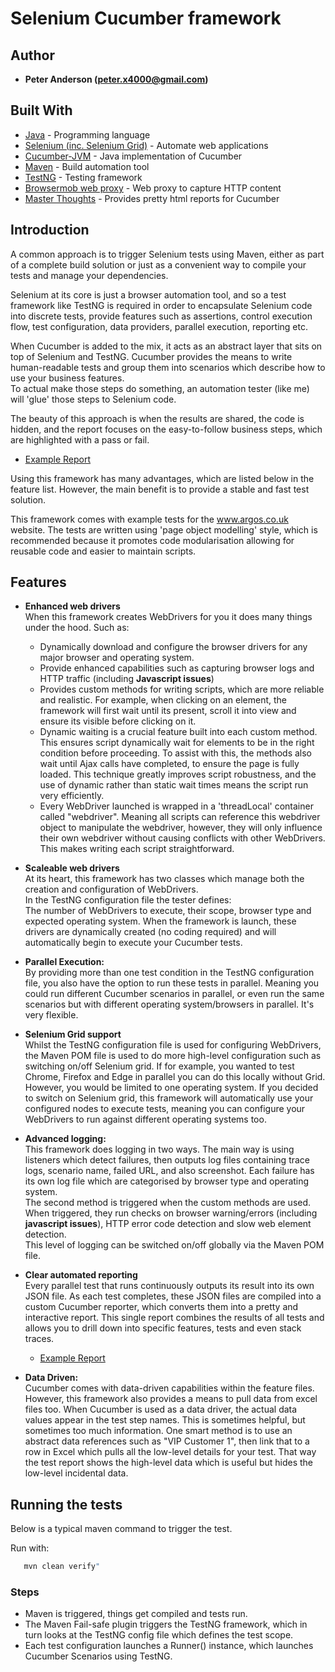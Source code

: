 # Selenium Cucumber framework

## Author

* **Peter Anderson (peter.x4000@gmail.com)** 

## Built With

* [Java](https://en.wikipedia.org/wiki/Java_(programming_language)) - Programming language
* [Selenium (inc. Selenium Grid)](https://en.wikipedia.org/wiki/Selenium_(software)) - Automate web applications
* [Cucumber-JVM](https://github.com/cucumber/cucumber-jvm) - Java implementation of Cucumber
* [Maven](https://en.wikipedia.org/wiki/Apache_Maven) - Build automation tool
* [TestNG](https://en.wikipedia.org/wiki/TestNG) - Testing framework
* [Browsermob web proxy](https://github.com/lightbody/browsermob-proxy) - Web proxy to capture HTTP content
* [Master Thoughts](https://mvnrepository.com/artifact/net.masterthought/cucumber-reporting) - Provides pretty html reports for Cucumber

## Introduction

A common approach is to trigger Selenium tests using Maven, either as part of a complete build solution or just as a convenient way to compile your tests and manage your dependencies.   

Selenium at its core is just a browser automation tool, and so a test framework like TestNG is required in order to encapsulate Selenium code into discrete tests, provide features such as assertions, control execution flow, test configuration, data providers, parallel execution, reporting etc.     

When Cucumber is added to the mix, it acts as an abstract layer that sits on top of Selenium and TestNG. Cucumber provides the means to write human-readable tests and group them into scenarios which describe how to use your business features.   
To actual make those steps do something, an automation tester (like me) will 'glue' those steps to Selenium code.     

The beauty of this approach is when the results are shared, the code is hidden, and the report focuses on the easy-to-follow business steps, which are highlighted with a pass or fail.     
* [Example Report](https://cdn.rawgit.com/workpeter/cucumber-selenium-framework/731b904d/example%20report/feature-overview.html)
  
Using this framework has many advantages, which are listed below in the feature list. However, the main benefit is to provide a stable and fast test solution.

This framework comes with example tests for the www.argos.co.uk website. The tests are written using 'page object modelling' style, which is recommended because it promotes code modularisation allowing for reusable code and easier to maintain scripts.    


## Features
 
 * **Enhanced web drivers**  
When this framework creates WebDrivers for you it does many things under the hood. Such as: 
    * Dynamically download and configure the browser drivers for any major browser and operating system. 
    * Provide enhanced capabilities such as capturing browser logs and HTTP traffic (including **Javascript issues**)
    * Provides custom methods for writing scripts, which are more reliable and realistic. For example, when clicking on an element, the framework will first wait until its present, scroll it into view and ensure its visible before clicking on it. 
    * Dynamic waiting is a crucial feature built into each custom method. This ensures script dynamically wait for elements to be in the right condition before proceeding. To assist with this, the methods also wait until Ajax calls have completed, to ensure the page is fully loaded. This technique greatly improves script robustness, and the use of dynamic rather than static wait times means the script run very efficiently. 
    * Every WebDriver launched is wrapped in a 'threadLocal' container called "webdriver". Meaning all scripts can reference this webdriver object to manipulate the webdriver, however, they will only influence their own webdriver without causing conflicts with other WebDrivers. This makes writing each script straightforward. 
 
* **Scaleable web drivers**  
At its heart, this framework has two classes which manage both the creation and configuration of WebDrivers.  
In the TestNG configuration file the tester defines:   
The number of WebDrivers to execute, their scope, browser type and expected operating system. When the framework is launch, these drivers are dynamically created (no coding required) and will automatically begin to execute your Cucumber tests. 

* **Parallel Execution:**   
By providing more than one test condition in the TestNG configuration file, you also have the option to run these tests in parallel. Meaning you could run different Cucumber scenarios in parallel, or even run the same scenarios but with different operating system/browsers in parallel. It's very flexible. 

* **Selenium Grid support**  
Whilst the TestNG configuration file is used for configuring WebDrivers, the Maven POM file is used to do more high-level configuration such as switching on/off Selenium grid. If for example, you wanted to test Chrome, Firefox and Edge in parallel you can do this locally without Grid. However, you would be limited to one operating system. If you decided to switch on Selenium grid, this framework will automatically use your configured nodes to execute tests, meaning you can configure your WebDrivers to run against different operating systems too.  

* **Advanced logging:**     
This framework does logging in two ways. The main way is using listeners which detect failures, then outputs log files containing trace logs, scenario name, failed URL, and also screenshot. Each failure has its own log file which are categorised by browser type and operating system.   
The second method is triggered when the custom methods are used. When triggered, they run checks on browser warning/errors (including **javascript issues**), HTTP error code detection and slow web element detection.  
This level of logging can be switched on/off globally via the Maven POM file. 

* **Clear automated reporting**  
Every parallel test that runs continuously outputs its result into its own JSON file. As each test completes, these JSON files are compiled into a custom Cucumber reporter, which converts them into a pretty and interactive report. This single report combines the results of all tests and allows you to drill down into specific features, tests and even stack traces. 
    * [Example Report](https://cdn.rawgit.com/workpeter/cucumber-selenium-framework/731b904d/example%20report/feature-overview.html)

* **Data Driven:**  
Cucumber comes with data-driven capabilities within the feature files. However, this framework also provides a means to pull data from excel files too. When Cucumber is used as a data driver, the actual data values appear in the test step names. This is sometimes helpful, but sometimes too much information. One smart method is to use an abstract data references such as "VIP Customer 1", then link that to a row in Excel which pulls all the low-level details for your test. That way the test report shows the high-level data which is useful but hides the low-level incidental data. 

## Running the tests

Below is a typical maven command to trigger the test.

Run with:
```bash
   mvn clean verify"
```

### Steps

* Maven is triggered, things get compiled and tests run. 
* The Maven Fail-safe plugin triggers the TestNG framework, which in turn looks at the TestNG config file which defines the test scope.
* Each test configuration launches a Runner() instance, which launches Cucumber Scenarios using TestNG.  



 
